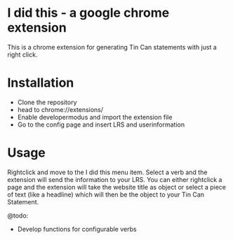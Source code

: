 # I did this - a google chrome extension

This is a chrome extension for generating Tin Can statements with just a right click.

# Installation
- Clone the repository
- head to chrome://extensions/
- Enable developermodus and import the extension file
- Go to the config page and insert LRS and userinformation

# Usage
Rightclick and move to the I did this menu item. Select a verb and the extension will send the information to your LRS.
You can either rightclick a page and the extension will take the website title as object or select a piece of text (like a headline) which will then be the object to your Tin Can Statement.

@todo:
- Develop functions for configurable verbs


